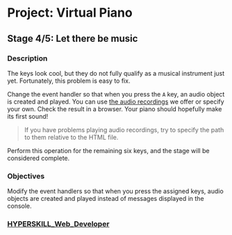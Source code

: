 # Project: Virtual Piano

## Stage 4/5: Let there be music

### Description

The keys look cool, but they do not fully qualify as a musical instrument just yet. Fortunately, this problem is easy to fix.

Change the event handler so that when you press the `A` key, an audio object is created and played. You can use [the audio recordings](https://stepik.org/media/attachments/lesson/315625/white_keys.zip) we offer or specify your own. Check the result in a browser. Your piano should hopefully make its first sound!

> If you have problems playing audio recordings, try to specify the path to them relative to the HTML file.

Perform this operation for the remaining six keys, and the stage will be considered complete.

### Objectives

Modify the event handlers so that when you press the assigned keys, audio objects are created and played instead of messages displayed in the console.

### [HYPERSKILL_Web_Developer](https://github.com/kakanew/HYPERSKILL_Web_Developer)